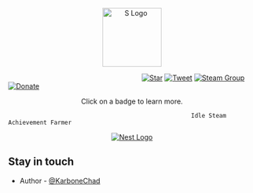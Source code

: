 <p align="center">
  <a href="https://github.com/Karbone-DEV/SteamAchievementSpammer" target="blank"><img src="https://cdn.discordapp.com/attachments/1046903573675511829/1055946927855902780/image-removebg-preview.png" width="120" alt="S Logo" /></a>
</p>

&nbsp;&nbsp;&nbsp;&nbsp;&nbsp;&nbsp;&nbsp;&nbsp;&nbsp;&nbsp;&nbsp;&nbsp;&nbsp;&nbsp;&nbsp;&nbsp;&nbsp;&nbsp;&nbsp;&nbsp;&nbsp;&nbsp;&nbsp;&nbsp;&nbsp;&nbsp;&nbsp;&nbsp;&nbsp;&nbsp;&nbsp;&nbsp;&nbsp;&nbsp;&nbsp;&nbsp;&nbsp;&nbsp;&nbsp;&nbsp;&nbsp;&nbsp;&nbsp;&nbsp;&nbsp;&nbsp;&nbsp;&nbsp;&nbsp;&nbsp;&nbsp;&nbsp;&nbsp;&nbsp;&nbsp;&nbsp;&nbsp;&nbsp;&nbsp;&nbsp;&nbsp;&nbsp;&nbsp;&nbsp;&nbsp;&nbsp;&nbsp;&nbsp;
[![Star](https://img.shields.io/badge/-Give%20this%20repo%20a%20star!-yellow)](https://github.com/Karbone-DEV/SteamAchievementSpammer)
[![Tweet](https://img.shields.io/twitter/url/http/shields.io.svg?style=social)](https://twitter.com/intent/tweet?text=Receive%20all%20Steam%20Achievements%20not%20yet%20unlocked%20on%20%20&url=https://github.com/Karbone-DEV/SteamAchievementSpammer&via=KarboneChad&hashtags=Steam,Achievements,Free)
[![Steam Group](https://img.shields.io/badge/Steam%20Group-Join!-blue)](https://steamcommunity.com/groups/meutegroup)
[![Donate](https://img.shields.io/badge/donate-%241-orange)](https://paypal.me/karboneyt)
<p align="center">Click on a badge to learn more.</p>


                                                        Idle Steam Achievement Farmer


<p align="center">
  <a href="https://cdn.discordapp.com/attachments/1046903573675511829/1055949335482880041/photoo.png" target="blank"><img src="https://cdn.discordapp.com/attachments/1046903573675511829/1055949335482880041/photoo.png" alt="Nest Logo" /></a>
</p>

## Stay in touch

* Author - [@KarboneChad](https://twitter.com/KarboneChad)
